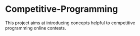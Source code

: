 # Competitive-Programming
This project aims at introducing concepts helpful to competitive programming online contests.
